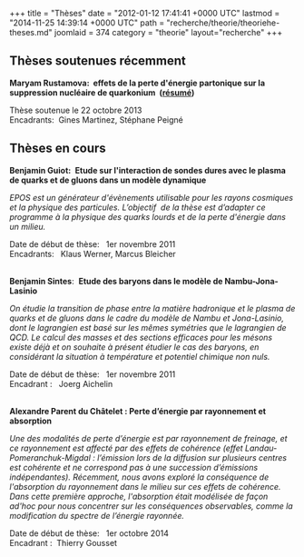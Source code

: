 +++
title = "Thèses"
date = "2012-01-12 17:41:41 +0000 UTC"
lastmod = "2014-11-25 14:39:14 +0000 UTC"
path = "recherche/theorie/theoriehe-theses.md"
joomlaid = 374
category = "theorie"
layout="recherche"
+++
<h2>Thèses soutenues récemment</h2>
<p><strong>Maryam Rustamova:  effets de<strong> la perte d'énergie partonique sur la suppression nucléaire de quarkonium  (<a href="recherche/theoriehe/resume-these-rustamova.md">résumé</a><a href="recherche/theoriehe/resume-these-rustamova.md"></a>)</strong></strong></p>
<div>Thèse soutenue le 22 octobre 2013</div>
<div>Encadrants:  Gines Martinez, Stéphane Peigné</div>
<h2>Thèses en cours</h2>
<p><strong>Benjamin Guiot: </strong> <strong>Etude sur l'interaction de sondes dures avec le plasma de quarks et de gluons dans un modèle dynamique</strong></p>
<p><em>EPOS est un générateur d'évènements utilisable pour les rayons cosmiques et la physique des particules. L’objectif  de la thèse est d’adapter ce programme à la physique des quarks lourds et de la perte d'énergie dans un milieu.</em></p>
<div>Date de début de thèse:   1er novembre 2011</div>
<div>Encadrants:   Klaus Werner, Marcus Bleicher</div>
<div> </div>
<p><strong>Benjamin Sintes</strong>:  <strong>Etude des baryons dans le modèle de Nambu-Jona-Lasinio</strong></p>
<p><em>On étudie la transition de phase entre la matière hadronique et le plasma de quarks et de gluons dans le cadre du modèle de Nambu et Jona-Lasinio, dont le lagrangien est basé sur les mêmes symétries que le lagrangien de QCD. Le calcul des masses et des sections efficaces pour les mésons existe déjà et on souhaite à présent étudier le cas des baryons, en considérant la situation à température et potentiel chimique non nuls.</em></p>
<div>Date de début de thèse:   1er novembre 2011</div>
<div>Encadrant :   Joerg Aichelin</div>
<div> </div>
<div>
<p><strong>Alexandre Parent du Châtelet : Perte d’énergie par rayonnement et absorption</strong></p>
<p><em>Une des modalités de perte d’énergie est par rayonnement de freinage, et ce rayonnement est affecté par des effets de cohérence (effet Landau-Pomeranchuk-Migdal : l’émission lors de la diffusion sur plusieurs centres est cohérente et ne correspond pas à une succession d’émissions indépendantes). Récemment, nous avons exploré la conséquence de l'absorption du rayonnement dans le milieu sur ces effets de cohérence. Dans cette première approche, l'absorption était modélisée de façon ad'hoc pour nous concentrer sur les conséquences observables, comme la modification du spectre de l’énergie rayonnée.</em></p>
<div>Date de début de thèse:   1er octobre 2014</div>
<div>Encadrant :  Thierry Gousset</div>
</div>